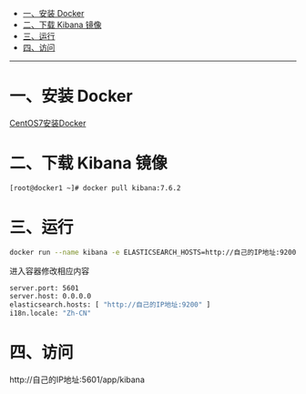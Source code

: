 
* [一、安装 Docker](#%E4%B8%80%E5%AE%89%E8%A3%85-docker)
* [二、下载 Kibana 镜像](#%E4%BA%8C%E4%B8%8B%E8%BD%BD-kibana-%E9%95%9C%E5%83%8F)
* [三、运行](#%E4%B8%89%E8%BF%90%E8%A1%8C)
* [四、访问](#%E5%9B%9B%E8%AE%BF%E9%97%AE)

---

# 一、安装 Docker
[CentOS7安装Docker](../../note/docker/CentOS7安装Docker.md)


# 二、下载 Kibana 镜像
```bash
[root@docker1 ~]# docker pull kibana:7.6.2
```

# 三、运行
```bash
docker run --name kibana -e ELASTICSEARCH_HOSTS=http://自己的IP地址:9200 -p 5601:5601 -d kibana:7.6.2
```
进入容器修改相应内容
```bash
server.port: 5601
server.host: 0.0.0.0
elasticsearch.hosts: [ "http://自己的IP地址:9200" ]
i18n.locale: "Zh-CN"
```

# 四、访问
http://自己的IP地址:5601/app/kibana